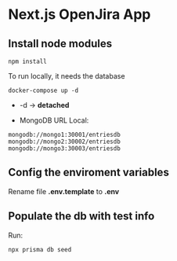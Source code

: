 # Next.js OpenJira App
## Install node modules
```
npm install
```
To run locally, it needs the database
```
docker-compose up -d
```
* -d → __detached__

* MongoDB URL Local:
```
mongodb://mongo1:30001/entriesdb
mongodb://mongo2:30002/entriesdb
mongodb://mongo3:30003/entriesdb
```

## Config the enviroment variables
Rename file __.env.template__ to __.env__

## Populate the db with test info

Run:
```
npx prisma db seed
```
